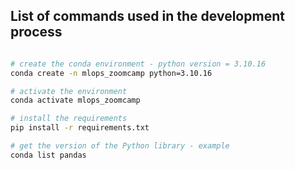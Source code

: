 ## List of commands used in the development process

```bash

# create the conda environment - python version = 3.10.16
conda create -n mlops_zoomcamp python=3.10.16

# activate the environment
conda activate mlops_zoomcamp

# install the requirements
pip install -r requirements.txt

# get the version of the Python library - example
conda list pandas

```
